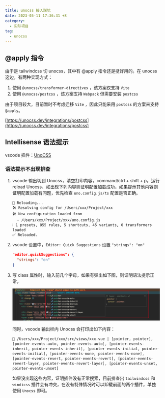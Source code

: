 ```yaml
---
title: unocss 接入踩坑
date: 2023-05-11 17:36:31 +8
category:
  - 实际项目
tag:
  - unocss
---
```


## @apply 指令

由于是 tailwindcss 切 unocss，其中有 @apply 指令还是挺好用的。在 unocss 这边，有两种实现方式：

1. 使用 `@unocss/transformer-directives` ，该方案仅支持 `Vite` 
2. 使用 `@unocss/postcss` ，该方案支持 `Webpack` 但需要安装 `postcss`

由于项目较大，目前暂时不考虑迁移 `Vite` ，因此只能采用 `postcss` 的方案来支持 `@apply`。

[https://unocss.dev/integrations/postcss](https://unocss.dev/integrations/postcss)

## Intellisense 语法提示

vscode 插件：[UnoCSS](https://marketplace.visualstudio.com/items?itemName=antfu.unocss)

### 语法提示不出现排查

1. vscode 输出切到 Unocss，清空打印内容，command/ctrl + shift + p，运行 reload Unocss，如出现下列内容则证明配置加载成功，如果提示其他内容则证明配置加载有问题，优先检查 `uno.config.js/ts` 配置是否正确。

   ```
   🔁 Reloading...
   🛠 Resolving config for /Users/xxx/Project/xxx
   🛠 New configuration loaded from
     - /Users/xxx/Project/xxx/uno.config.js
   ℹ️ 1 presets, 855 rules, 5 shortcuts, 45 variants, 0 transformers loaded
   ✅ Reloaded.
   ```

2. vscode 设置中，`Editor: Quick Suggestions` 设置 `"strings": "on"`

   ```json
   "editor.quickSuggestions": {
     "strings": "on"
   }
   ```

3. 写 class 属性时，输入前几个字母，如果有弹出如下图，则证明语法提示正常。

   ![image-20230515162203446](img/image-20230515162203446.png)

   同时，vscode 输出栏内 Unocss 会打印出如下内容：

   ```
   🤖 /Users/xxx/Project/xxx/src/views/xxx.vue | [pointer, pointer], [pointer-events-auto, pointer-events-auto], [pointer-events-inherit, pointer-events-inherit], [pointer-events-initial, pointer-events-initial], [pointer-events-none, pointer-events-none], [pointer-events-revert, pointer-events-revert], [pointer-events-revert-layer, pointer-events-revert-layer], [pointer-events-unset, pointer-events-unset]
   ```

   如果没出现这些内容，证明插件没有正常搜索，目前排查出 `tailwindcss` 和 `windicss` 插件会有冲突，在没有特殊情况时可以卸载前面的两个插件，单独使用 `Unocss` 即可。

   